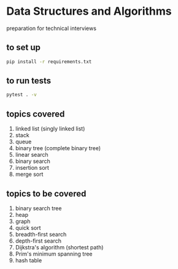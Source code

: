 # Data Structures and Algorithms

preparation for technical interviews

## to set up

```bash
pip install -r requirements.txt
```

## to run tests

```bash
pytest . -v
```

## topics covered

1. linked list (singly linked list)
2. stack
3. queue
4. binary tree (complete binary tree)
5. linear search
6. binary search
7. insertion sort
8. merge sort

## topics to be covered

1. binary search tree
2. heap
3. graph
4. quick sort
5. breadth-first search
6. depth-first search
7. Dijkstra's algorithm (shortest path)
8. Prim's minimum spanning tree
9. hash table

